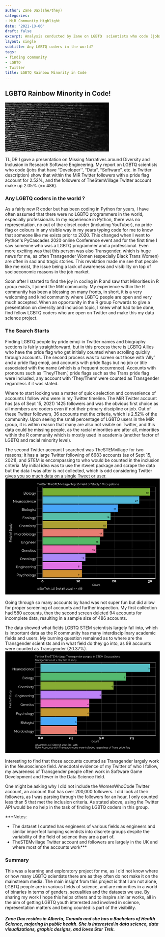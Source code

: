```yaml
---
author: Zane Dax(she/they)
categories:
- MiR Community Highlight
date: "2021-10-06"
draft: false
excerpt: Analysis conducted by Zane on LGBTQ  scientists who code (jobs that have “Developer'',  “Data”, “Software”,  etc. in Twitter description) show that within the MiR Twitter followers with a pride flag  account for 2.52%, and the followers of TheStemVillage Twitter account make up 2.05% (n= 486)
layout: single
subtitle: Any LGBTQ coders in the world?
tags:
- finding community
- LGBTQ
- Twitter
title: LGBTQ Rainbow Minority in Code
---
```

## LGBTQ Rainbow Minority in Code!

![](code_header.png "blurred image of computer code")

TL;DR
I gave a presentation on Missing Narratives around Diversity and Inclusion in Research Software Engineering. My report on LGBTQ  scientists who code (jobs that have “Developer'',  “Data”, “Software”,  etc. in Twitter description) show that within the MiR Twitter followers with a pride flag  account for 2.52%, and the followers of TheStemVillage Twitter account make up 2.05% (n= 486).

### Any LGBTQ coders in the world ?

As a fairly new R coder but has been coding in Python for years, I have often assumed that  there were no LGBTQ programmers in the world, especially professionals. In my experience in Python, there was no representation, no out of the closet coder (including YouTuber), no pride flag or colours in any visible way in my years typing code for me to know  that someone like me exists prior to 2020. This changed when I went to Python's PyCascades 2020 online Conference event and for the first time I saw someone who was a LGBTQ programmer and a professional. Even more exciting was that this person was also Transgender, which is huge news for me, as often Transgender Women (especially Black Trans Women) are often in sad and tragic stories. This revelation made me see that people like me exist, the issue being a lack of awareness and visibility on top of socioeconomic reasons in the job market.


Soon after I started to find the joy in coding in R and saw that Minorities in R group exists, I joined the MiR community. My experience within the R community has been a blessing on many fronts, in short, it is a very welcoming and kind community where LGBTQ people are open and very much accepted. When an opportunity in the R group Forwards to give a presentation on diversity and inclusion topic, I knew what had to be done, find fellow LGBTQ coders who are open on Twitter and make this my data science project.

### The Search Starts

Finding LGBTQ people by pride emoji in Twitter names and biography sections is fairly straightforward, but in this process there is LGBTQ Allies who have the pride flag who get initially counted when scrolling quickly through accounts.  The second process was to screen out those with ‘Ally’ and a pride flag emoji, and  accounts with pride flags but no job or title associated with the name (which is a frequent occurrence). Accounts with pronouns such as ‘They/Them’, pride flags such as the Trans pride flag were included, any account with ‘They/Them’ were counted as Transgender regardless if it was stated.

Where to start looking was a matter of quick selection and convenience of accounts I follow who were in my Twitter timeline. The MiR Twitter account has (as of Sept 15, 2021) 1425 followers and was the obvious first choice as all members are coders even if not their primary discipline or job. Out of these Twitter followers, 36 accounts met the criteria, which is 2.52% of the community. Upon seeing the small percentage of LGBTQ users in the MiR group, it is within reason that many are also not visible on Twitter, and this data could be missing people, as the racial minorities are after all, minorities within the R community which is mostly used in academia (another factor of LGBTQ and racial minority level).

The second Twitter account I searched was TheSTEMvillage for two reasons; it has a large Twitter following of 6683 accounts (as of Sept 15, 2021), and STEM is encompassing to who would be counted in the inclusion criteria. My initial idea was to use the rtweet package and scrape the data but the data I was after is not collected, which is odd considering Twitter gives you so much data on a single Tweet or user.
![](bar_chart1.png "Bar chart that displays counts of self-identifying LGBTQ scientists and their STEM-related fields of study/industries")

Going through so many accounts by hand was not super fun but did allow for proper screening of accounts and further inspection. My first collection had 580 accounts, then the second screen deleted 94 accounts for incomplete data, resulting in a sample size of 486 accounts.

The data showed what fields LGBTQ STEM scientists largely  fall into, which is important data as the R community has many interdisciplinary academic fields and users. My burning question remained as to where are the Transgender scientists and in what field do they go into, as 99 accounts were counted as Transgender (20.37%).
![](bar_chart2.png "Bar chart that displays counts of self-identifying Transgender scientists and their STEM-related fields of study/industries")

Interesting to find that those accounts counted as Transgender largely work in the Neuroscience field.  Anecdotal evidence of my Twitter of who I follow, my awareness of Transgender people often work in Software Game Development and fewer in the Data Science field.

One might be asking why I did not include the WomenWhoCode Twitter account, an account that has over 200,000 followers. I did look at their followers, as I  was parsing through the followers for an hour,  I only counted less than 5 that met the inclusion criteria. As stated above, using the Twitter API would be no help in the task of finding LGBTQ coders in this group.

***Notes:
- The dataset I curated has engineers of various fields as engineers and similar imperfect  lumping scientists into discrete groups despite the variability of the field of science they are a part of.
- TheSTEMvillage Twitter account and followers  are largely in the UK and where most of the accounts work***


### Summary

This was a learning and exploratory project for me, as I did not know where or how many LGBTQ scientists there are as they often do not make it on the mainstream media. The main insight from this project is that I am not alone, LGBTQ people are in various fields of science, and are minorities in a world of binaries in terms of genders, sexualities and the datasets we use. By sharing my work I hope this helps others and to inspire similar works, all in the aim of getting LGBTQ youth interested and involved in science, representation matters and being counted is part of the visibility.

##### Zane Dax resides in Alberta, Canada and she has a Bachelors of Health Science, majoring in public health. She is interested in data science, data visualizations, graphic designs, and loves Star Trek.
